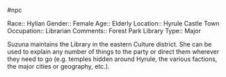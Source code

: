 #npc 

Race:: Hylian
Gender:: Female
Age:: Elderly
Location:: Hyrule Castle Town
Occupation:: Librarian
Comments:: Forest Park Library
Type:: Major

Suzuna maintains the Library in the eastern Culture district. She can be used to explain any number of things to the party or direct them wherever they need to go (e.g. temples hidden around Hyrule, the various factions, the major cities or geography, etc.).